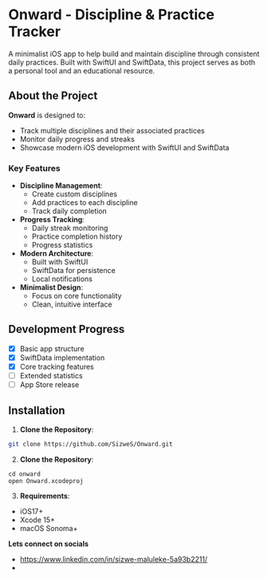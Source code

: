 # Onward - Discipline & Practice Tracker

A minimalist iOS app to help build and maintain discipline through consistent daily practices. Built with SwiftUI and SwiftData, this project serves as both a personal tool and an educational resource.

## About the Project

**Onward** is designed to:
- Track multiple disciplines and their associated practices
- Monitor daily progress and streaks
- Showcase modern iOS development with SwiftUI and SwiftData

### Key Features

- **Discipline Management**:
  - Create custom disciplines
  - Add practices to each discipline
  - Track daily completion
- **Progress Tracking**:
  - Daily streak monitoring
  - Practice completion history
  - Progress statistics
- **Modern Architecture**:
  - Built with SwiftUI
  - SwiftData for persistence
  - Local notifications
- **Minimalist Design**:
  - Focus on core functionality
  - Clean, intuitive interface

## Development Progress

- [x] Basic app structure
- [x] SwiftData implementation
- [x] Core tracking features
- [ ] Extended statistics
- [ ] App Store release

## Installation

1. **Clone the Repository**: 
```bash
git clone https://github.com/SizweS/Onward.git
```

2. **Clone the Repository**: 
```
cd onward
open Onward.xcodeproj
```

3. **Requirements**: 
- iOS17+
- Xcode 15+
- macOS Sonoma+

**Lets connect on socials**
- https://www.linkedin.com/in/sizwe-maluleke-5a93b2211/
- 

